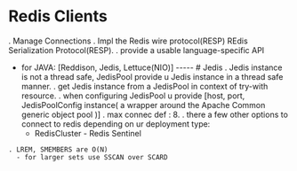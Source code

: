  # Redis Clients
   . Manage Connections
   . Impl the Redis wire protocol(RESP) REdis Serialization Protocol(RESP).
   . provide a usable language-specific API
   - for JAVA:
    [Reddison, Jedis, Lettuce(NIO)]
    -----
    # Jedis
    . Jedis instance is not a thread safe, JedisPool provide u Jedis instance in a thread safe manner.
    . get Jedis instance from a JedisPool in context of try-with resource.
    . when configuring JedisPool u provide 
       [host, port, JedisPoolConfig instance( a wrapper around the Apache Common generic object pool )]
       . max connec def : 8.
    . there a few other options to connect to redis depending on ur deployment type:
      - RedisCluster - Redis Sentinel

    . LREM, SMEMBERS are O(N) 
      - for larger sets use SSCAN over SCARD  
